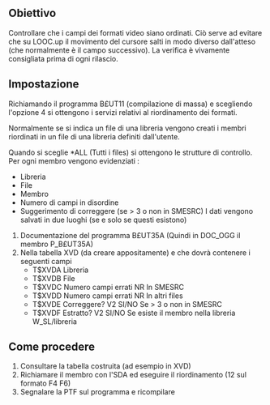 ## Obiettivo
Controllare che i campi dei formati video siano ordinati. Ciò serve ad evitare che su LOOC.up il movimento del cursore salti in modo diverso dall'atteso (che normalmente è il campo successivo).
La verifica è vivamente consigliata prima di ogni rilascio.

## Impostazione
Richiamando il programma B£UT11 (compilazione di massa) e scegliendo l'opzione 4 si ottengono i servizi relativi al riordinamento dei formati.

Normalmente se si indica un file di una libreria vengono creati i membri riordinati in un file di una libreria definiti dall'utente.

Quando si sceglie \*ALL (Tutti i files) si ottengono le strutture di controllo.
Per ogni membro vengono evidenziati : 
- Libreria
- File
- Membro
- Numero di campi in disordine
- Suggerimento di correggere (se > 3 o non in SMESRC)
I dati vengono salvati in due luoghi (se e solo se questi esistono)
1. Documentazione del programma B£UT35A (Quindi in DOC_OGG il membro P_B£UT35A)
2. Nella tabella XVD (da creare appositamente) e che dovrà contenere i seguenti campi
   - T$XVDA  Libreria
   - T$XVDB  File
   - T$XVDC  Numero campi errati   NR         In SMESRC
   - T$XVDD  Numero campi errati   NR         In altri files
   - T$XVDE  Correggere?           V2 SI/NO   Se > 3 o non in SMESRC
   - T$XVDF  Estratto?             V2 SI/NO   Se esiste il membro nella libreria W_SL/libreria

## Come procedere

1. Consultare la tabella costruita (ad esempio in XVD)
2. Richiamare il membro con l'SDA ed eseguire il riordinamento (12 sul formato F4 F6)
3. Segnalare la PTF sul programma e ricompilare






